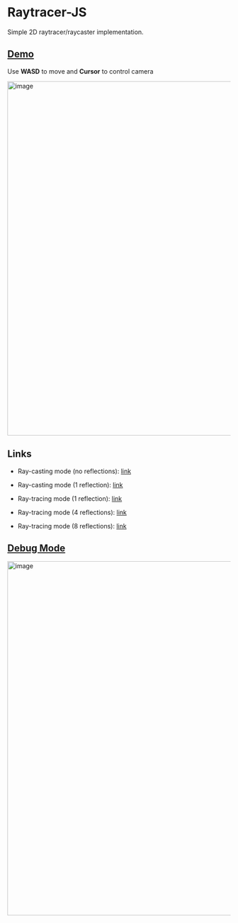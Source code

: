 # Raytracer-JS
Simple 2D raytracer/raycaster implementation.

## [Demo](https://dra1ex.github.io/raytracer-js/)

Use **WASD** to move and **Cursor** to control camera

<img width="800" alt="image" src="https://github.com/DrA1ex/raytracer-js/assets/1194059/721a49a1-d768-49ce-9e68-e804a5719546">


## Links
- Ray-casting mode (no reflections): [link](https://dra1ex.github.io/raytracer-js/?reflection_count=0)
- Ray-casting mode (1 reflection): [link](https://dra1ex.github.io/raytracer-js/?reflection_count=1)

- Ray-tracing mode (1 reflection): [link](https://dra1ex.github.io/raytracer-js/?accumulate_light=true&reflection_spread=30)
- Ray-tracing mode (4 reflections): [link](https://dra1ex.github.io/raytracer-js/?accumulate_light=true&trace_steps=100&reflection_count=4&reflection_sub_step_count=2&reflection_spread=30&reflection_energy_loss=0.2)
- Ray-tracing mode (8 reflections): [link](https://dra1ex.github.io/raytracer-js/?accumulate_light=true&trace_steps=50&reflection_count=8&reflection_sub_step_count=2&reflection_spread=30&reflection_energy_loss=0.3)

## [Debug Mode](https://dra1ex.github.io/raytracer-js/?debug=true)

<img width="800" alt="image" src="https://github.com/DrA1ex/raytracer-js/assets/1194059/f397b807-2fd5-4f9f-b0cc-0679457ca8ec">
